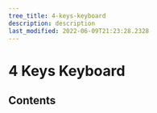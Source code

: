```yaml
---
tree_title: 4-keys-keyboard
description: description
last_modified: 2022-06-09T21:23:28.2328
---
```


# 4 Keys Keyboard

## Contents

